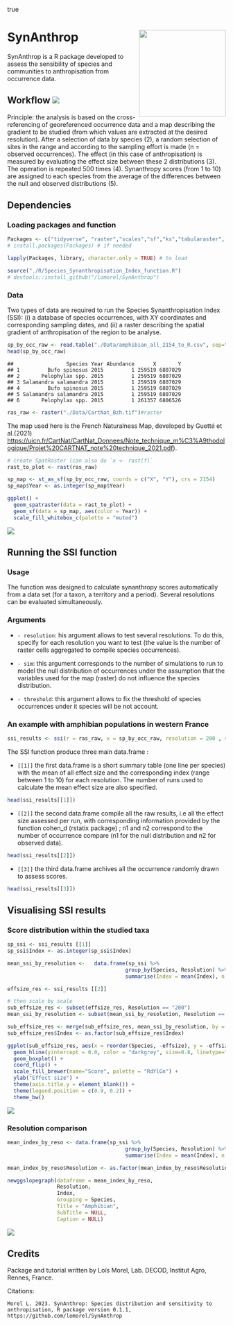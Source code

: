 
true

<!-- README.md is generated from README.Rmd. Please edit that file -->

# SynAnthrop <img src="./Figure/SynAnthrop_logo.png" align="right" alt="" width="200" />

SynAnthrop is a R package developed to assess the sensibility of species
and communities to anthropisation from occurrence data.

## Workflow <img src="./Figure/Synanthrop_workflow.png" />

Principle: the analysis is based on the cross-referencing of
georeferenced occurrence data and a map describing the gradient to be
studied (from which values are extracted at the desired resolution).
After a selection of data by species (2), a random selection of sites in
the range and according to the sampling effort is made (n = observed
occurrences). The effect (in this case of anthropisation) is measured by
evaluating the effect size between these 2 distributions (3). The
operation is repeated 500 times (4). Synanthropy scores (from 1 to 10)
are assigned to each species from the average of the differences between
the null and observed distributions (5).

## Dependencies

### Loading packages and function

``` r
Packages <- c("tidyverse", "raster","scales","sf","ks","tabularaster", "terra", "tidyterra", "CGPfunctions")
# install.packages(Packages) # if needed

lapply(Packages, library, character.only = TRUE) # to load

source("./R/Species_Synanthropisation_Index_function.R")
# devtools::install_github("/lomorel/SynAnthrop")
```

### Data

Two types of data are required to run the Species Synanthropisation
Index (SSI): (i) a database of species occurrences, with XY coordinates
and corresponding sampling dates, and (ii) a raster describing the
spatial gradient of anthropisation of the region to be analyse.

``` r
sp_by_occ_raw <- read.table("./Data/amphibian_all_2154_to_R.csv", sep=";", h=T)
head(sp_by_occ_raw)
```

    ##                 Species Year Abundance      X       Y
    ## 1         Bufo spinosus 2015         1 259519 6807029
    ## 2       Pelophylax spp. 2015         1 259519 6807029
    ## 3 Salamandra salamandra 2015         1 259519 6807029
    ## 4         Bufo spinosus 2015         1 259519 6807029
    ## 5 Salamandra salamandra 2015         1 259519 6807029
    ## 6       Pelophylax spp. 2015         1 261357 6806526

``` r
ras_raw <- raster("./Data/CartNat_Bzh.tif")#raster
```

The map used here is the French Naturalness Map, developed by Guetté et
al.(2021)
<https://uicn.fr/CartNat/CartNat_Donnees/Note_technique_m%C3%A9thodologique/Projet%20CARTNAT_note%20technique_2021.pdf>).

``` r
# create SpatRaster (can also do `x <- rast(f)`
rast_to_plot <- rast(ras_raw)

sp_map <- st_as_sf(sp_by_occ_raw, coords = c("X", "Y"), crs = 2154)
sp_map$Year <- as.integer(sp_map$Year)

ggplot() + 
  geom_spatraster(data = rast_to_plot) +
  geom_sf(data = sp_map, aes(color = Year)) +
  scale_fill_whitebox_c(palette = "muted")
```

![](README_files/figure-gfm/unnamed-chunk-3-1.png)<!-- -->

## Running the SSI function

### Usage

The function was designed to calculate synanthropy scores automatically
from a data set (for a taxon, a territory and a period). Several
resolutions can be evaluated simultaneously.

### Arguments

- `- resolution`: his argument allows to test several resolutions. To do
  this, specify for each resolution you want to test (the value is the
  number of raster cells aggregated to compile species occurrences).

- `- sim`: this argument corresponds to the number of simulations to run
  to model the null distribution of occurrences under the assumption
  that the variables used for the map (raster) do not influence the
  species distribution.

- `- threshold`: this argument allows to fix the threshold of species
  occurrences under it species will be not account.

### An example with amphibian populations in western France

``` r
ssi_results <- ssi(r = ras_raw, x = sp_by_occ_raw, resolution = 200 , sim = 2, threshold = 30)
```

The SSI function produce three main data.frame :

- `[[1]]` the first data.frame is a short summary table (one line per
  species) with the mean of all effect size and the corresponding index
  (range between 1 to 10) for each resolution. The number of runs used
  to calculate the mean effect size are also specified.

``` r
head(ssi_results[[1]])
```

- `[[2]]` the second data.frame compile all the raw results, i.e all the
  effect size assessed per run, with corresponding information provided
  by the function cohen_d (rstatix package) ; n1 and n2 correspond to
  the number of occurrence compare (n1 for the null distribution and n2
  for observed data).

``` r
head(ssi_results[[2]])
```

- `[[3]]` the third data.frame archives all the occurrence randomly
  drawn to assess scores.

``` r
head(ssi_results[[3]])
```

## Visualising SSI results

### Score distribution within the studied taxa

``` r
sp_ssi <- ssi_results [[1]]
sp_ssi$Index <- as.integer(sp_ssi$Index)

mean_ssi_by_resolution <-   data.frame(sp_ssi %>%
                                      group_by(Species, Resolution) %>%
                                      summarise(Index = mean(Index), n = n()))

effsize_res <- ssi_results [[2]]

# then scale by scale
sub_effsize_res <- subset(effsize_res, Resolution == "200")
mean_ssi_by_resolution <- subset(mean_ssi_by_resolution, Resolution == "200")

sub_effsize_res <- merge(sub_effsize_res, mean_ssi_by_resolution, by = "Species")
sub_effsize_res$Index <- as.factor(sub_effsize_res$Index)

ggplot(sub_effsize_res, aes(x = reorder(Species, -effsize), y = -effsize, fill = Index)) +
  geom_hline(yintercept = 0.0, color = "darkgrey", size=0.8, linetype="dashed") +
  geom_boxplot() + 
  coord_flip() +
  scale_fill_brewer(name="Score", palette = "RdYlGn") +
  ylab("Effect size") +
  theme(axis.title.y = element_blank()) +
  theme(legend.position = c(0.9, 0.2)) +
  theme_bw()
```

![](README_files/figure-gfm/unnamed-chunk-8-1.png)<!-- -->

### Resolution comparison

``` r
mean_index_by_reso <- data.frame(sp_ssi %>%
                                      group_by(Species, Resolution) %>%
                                      summarise(Index = mean(Index), n = n()))

mean_index_by_reso$Resolution <- as.factor(mean_index_by_reso$Resolution)

newggslopegraph(dataframe = mean_index_by_reso,
                Resolution,
                Index,
                Grouping = Species,
                Title = "Amphibian",
                SubTitle = NULL,
                Caption = NULL)
```

![](README_files/figure-gfm/unnamed-chunk-9-1.png)<!-- -->

## Credits

Package and tutorial written by Loïs Morel, Lab. DECOD, Institut Agro,
Rennes, France.

Citations:

    Morel L. 2023. SynAnthrop: Species distribution and sensitivity to anthropisation, R package version 0.1.1,         https://github.com/lomorel/SynAnthrop
